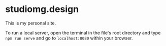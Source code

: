 # studiomg.design
This is my personal site.

To run a local server, open the terminal in the file's root directory and type `npm run serve` and go to `localhost:8080` within your browser.